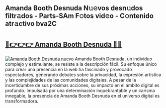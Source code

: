 ## Amanda Booth Desnuda N𝚞𝚎vos desn𝚞dos filtr𝚊dos - Parts-SAm F𝚘tos vid𝚎o - C𝚘ntenido atr𝚊ctivo bva2C

# <h2><a href="http://mb2nsv.tromn.icu/?c=Amanda+Booth+Desnuda">🔗👉👉👉 Amanda Booth Desnuda 🔗🔗</a></h2>

[![Amanda Booth Desnuda nuevo](https://i.imgur.com/pEAQMta.gif)](http://mb2nsv.tromn.icu/?c=Amanda+Booth+Desnuda)
Amanda Booth Desnuda, un individuo complejo y estimulante, se resiste a la descripción fácil. Su enfoque único para crear una presencia en la web ha fascinado y provocado espectadores, generando debates sobre la privacidad, la expresión artística y las complejidades de las comunidades digitales. A pesar de la incertidumbre de sus próximas acciones, su impacto en el ámbito digital es profundo. Impulsada por una determinación inquebrantable y un carisma innegable, la presencia de Amanda Booth Desnuda en el universo digital es transformadora.

